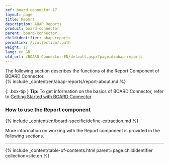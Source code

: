 ```yaml
---
ref: board-connector-17
layout: page
title: Report
description: ABAP Reports
product: board-connector
parent: board-connector
childidentifier: abap-reports
permalink: /:collection/:path
weight: 17
lang: en_GB
old_url: /BOARD-Connector-EN/default.aspx?pageid=abap-reports
---
```


The following section describes the functions of the Report Component of BOARD Connector.<br>
{% include _content/en/abap-reports/report-about.md %}

{: .box-tip }
**Tip:** To get information on the basics of BOARD Connector, refer to [Getting Started with BOARD Connector](../getting-started).

### How to use the Report component
{% include _content/en/board-specific/define-extraction.md %}

More information on working with the Report component is provided in the following sections.

---

{% include _content/table-of-contents.html parent=page.childidentifier collection=site.en %}


